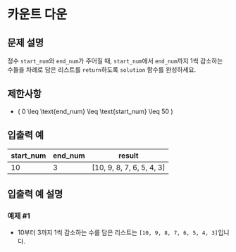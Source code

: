 # 카운트 다운

## 문제 설명
정수 `start_num`와 `end_num`가 주어질 때, `start_num`에서 `end_num`까지 1씩 감소하는 수들을 차례로 담은 리스트를 `return`하도록 `solution` 함수를 완성하세요.

## 제한사항
- \( 0 \leq \text{end_num} \leq \text{start_num} \leq 50 \)

## 입출력 예

| start_num | end_num | result                    |
|-----------|---------|---------------------------|
| 10        | 3       | [10, 9, 8, 7, 6, 5, 4, 3] |

## 입출력 예 설명
### 예제 #1
- 10부터 3까지 1씩 감소하는 수를 담은 리스트는 `[10, 9, 8, 7, 6, 5, 4, 3]`입니다.
